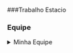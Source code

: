 ###Trabalho Estacio

### Equipe

<details>
    <summary>Minha Equipe</summary>

    - Gabriel Rolim Da Silva 202408131381	
    
    - Ana Larissa Ferreira Mendes 202408130724	
    
    - Erika Madeira Barroso 202408598947	
    
    - Pedro Henrique dos Santos 202402371509
</details>









